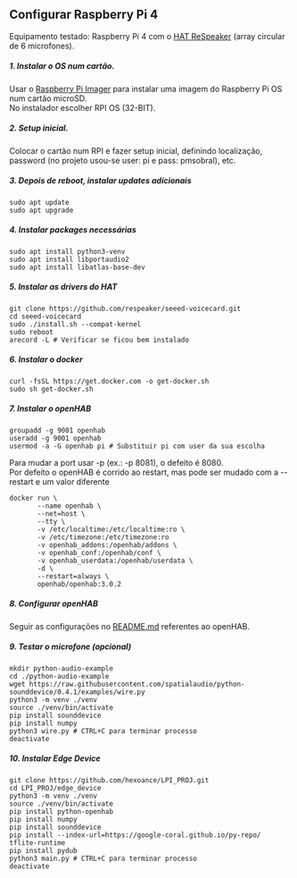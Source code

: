 ## Configurar Raspberry Pi 4

Equipamento testado: Raspberry Pi 4 com o [HAT ReSpeaker](https://wiki.seeedstudio.com/ReSpeaker_6-Mic_Circular_Array_kit_for_Raspberry_Pi/) (array circular de 6 microfones).


##### 1. Instalar o OS num cartão.
Usar o [Raspberry Pi Imager](https://www.raspberrypi.org/blog/raspberry-pi-imager-imaging-utility/) para instalar uma imagem do Raspberry Pi OS num cartão microSD.  
No instalador escolher RPI OS (32-BIT).
##### 2. Setup inicial.
Colocar o cartão num RPI e fazer setup inicial, definindo localização, password (no projeto usou-se user: pi e pass: pmsobral), etc.
##### 3. Depois de reboot, instalar updates adicionais
    sudo apt update  
    sudo apt upgrade

##### 4. Instalar packages necessárias
    sudo apt install python3-venv  
    sudo apt install libportaudio2  
    sudo apt install libatlas-base-dev

##### 5. Instalar as drivers do HAT
    git clone https://github.com/respeaker/seeed-voicecard.git  
    cd seeed-voicecard  
    sudo ./install.sh --compat-kernel  
    sudo reboot  
    arecord -L # Verificar se ficou bem instalado  

##### 6. Instalar o docker
    curl -fsSL https://get.docker.com -o get-docker.sh  
    sudo sh get-docker.sh

##### 7. Instalar o openHAB
    groupadd -g 9001 openhab  
    useradd -g 9001 openhab  
    usermod -a -G openhab pi # Substituir pi com user da sua escolha  

Para mudar a port usar -p (ex.: -p 8081), o defeito é 8080.  
Por defeito o openHAB é corrido ao restart, mas pode ser mudado com a --restart e um valor diferente  
    
    docker run \
           --name openhab \
           --net=host \
           --tty \
           -v /etc/localtime:/etc/localtime:ro \
           -v /etc/timezone:/etc/timezone:ro 
           -v openhab_addons:/openhab/addons \
           -v openhab_conf:/openhab/conf \
           -v openhab_userdata:/openhab/userdata \
           -d \
           --restart=always \
           openhab/openhab:3.0.2
   
##### 8. Configurar openHAB
Seguir as configurações no [README.md](https://github.com/hexoance/LPI_PROJ/blob/master/README.md) referentes ao openHAB.


##### 9. Testar o microfone (opcional)
    mkdir python-audio-example
    cd ./python-audio-example
    wget https://raw.githubusercontent.com/spatialaudio/python-sounddevice/0.4.1/examples/wire.py
    python3 -m venv ./venv
    source ./venv/bin/activate
    pip install sounddevice
    pip install numpy
    python3 wire.py # CTRL+C para terminar processo
    deactivate

##### 10. Instalar Edge Device
    git clone https://github.com/hexoance/LPI_PROJ.git
    cd LPI_PROJ/edge_device
    python3 -m venv ./venv
    source ./venv/bin/activate
    pip install python-openhab
    pip install numpy
    pip install sounddevice
    pip install --index-url=https://google-coral.github.io/py-repo/ tflite-runtime
    pip install pydub
    python3 main.py # CTRL+C para terminar processo
    deactivate
